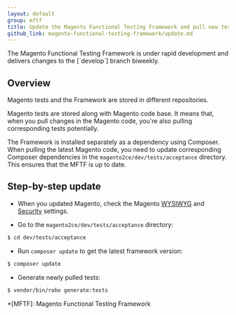 ```yaml
---
layout: default
group: mftf
title: Update the Magento Functional Testing Framework and pull new tests
github_link: magento-functional-testing-framework/update.md
---
```


<div class="bs-callout bs-callout-info" markdown="1">
The Magento Functional Testing Framework is under rapid development and delivers changes to the [`develop`] branch biweekly.
</div>

## Overview

Magento tests and the Framework are stored in different repositories.

Magento tests are stored along with Magento code base.
It means that, when you pull changes in the Magento code, you're also pulling corresponding tests potentially.

The Framework is installed separately as a dependency using Composer. When pulling the latest Magento code, you need to update corresponding Composer dependencies in the `magento2ce/dev/tests/acceptance` directory. This ensures that the MFTF is up to date.

## Step-by-step update 

* When you updated Magento, check the Magento [WYSIWYG] and [Security] settings.

* Go to the `magento2ce/dev/tests/acceptance` directory:

```bash
$ cd dev/tests/acceptance
```

* Run `composer update` to get the latest framework version:

```bash
$ composer update
```

* Generate newly pulled tests: 

```bash
$ vendor/bin/robo generate:tests
```

<!-- LINK DEFINITIONS -->

[`develop`]: https://github.com/magento/magento2-functional-testing-framework
[WYSIWYG]: ./getting-started.html#wysiwyg-settings
[Security]: ./getting-started.html#security-settings

<!-- Abbreviations -->

*[MFTF]: Magento Functional Testing Framework